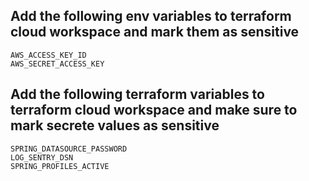 ## Add the following env variables to terraform cloud workspace and mark them as sensitive
```
AWS_ACCESS_KEY_ID  
AWS_SECRET_ACCESS_KEY                                         
```
## Add the following terraform variables to terraform cloud workspace and make sure to mark secrete values as sensitive 
```
SPRING_DATASOURCE_PASSWORD
LOG_SENTRY_DSN
SPRING_PROFILES_ACTIVE
```
